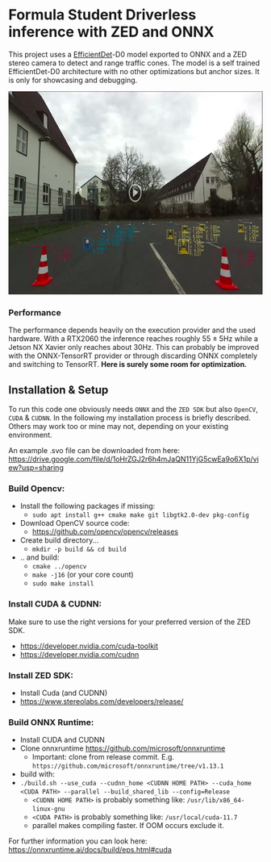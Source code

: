 # Formula Student Driverless inference with ZED and ONNX

This project uses a <a href="https://github.com/google/automl/tree/master/efficientdet">EfficientDet</a>-D0 model exported to ONNX and a ZED stereo camera to detect and range 
traffic cones. The model is a self trained EfficientDet-D0 architecture with no other optimizations but anchor sizes.
It is only for showcasing and debugging.

<a href="https://photos.google.com/share/AF1QipMVcO2UCIq6HOL73C14BFD47p_FEaCrmrcMfpqqs4glBLjVxYkYrP3Se0gHdOvN_g/photo/AF1QipN9IDpJO4Nomlf80r78BxeUpZqUoBT4zRtMq67Q?key=N1JlWmJnMzNRQ1luUXZTTzJmUVVJbjFrRmxndXpn"><img src="misc/vid_preview.png" style="width:717px;height:403px;" ></a>

### Performance

The performance depends heavily on the execution provider and the used hardware. With a RTX2060 the inference reaches roughly 55 ± 5Hz
while a Jetson NX Xavier only reaches about 30Hz. 
This can probably be improved with the ONNX-TensorRT provider or through discarding ONNX completely and switching to TensorRT.
**Here is surely some room for optimization.**

## Installation & Setup

To run this code one obviously needs `ONNX` and the `ZED SDK` but also `OpenCV`, `CUDA` & `CUDNN`. 
In the following my installation process is briefly described. 
Others may work too or mine may not, depending on your existing environment.

An example .svo file can be downloaded from here: https://drive.google.com/file/d/1oHrZGJ2r6h4mJaQN11YjG5cwEa9o6X1p/view?usp=sharing

### Build Opencv:

- Install the following packages if missing:
  - `sudo apt install g++ cmake make git libgtk2.0-dev pkg-config`
- Download OpenCV source code:
  - https://github.com/opencv/opencv/releases
- Create build directory...
  - `mkdir -p build && cd build`
- .. and build:
  - `cmake ../opencv`
  - `make -j16` (or your core count)
  - `sudo make install`


### Install CUDA & CUDNN:

Make sure to use the right versions for your preferred version of the ZED SDK.
- https://developer.nvidia.com/cuda-toolkit
- https://developer.nvidia.com/cudnn


### Install ZED SDK:

- Install Cuda (and CUDNN)
- https://www.stereolabs.com/developers/release/


### Build ONNX Runtime:

- Install CUDA and CUDNN
- Clone onnxruntime https://github.com/microsoft/onnxruntime
  - Important: clone from release commit. E.g. `https://github.com/microsoft/onnxruntime/tree/v1.13.1`
- build with:
- ```./build.sh --use_cuda --cudnn_home <CUDNN HOME PATH> --cuda_home <CUDA PATH> --parallel --build_shared_lib --config=Release```
  - `<CUDNN HOME PATH>` is probably something like: `/usr/lib/x86_64-linux-gnu`
  - `<CUDA PATH>` is probably something like: `/usr/local/cuda-11.7`
  - parallel makes compiling faster. If OOM occurs exclude it.

For further information you can look here: https://onnxruntime.ai/docs/build/eps.html#cuda



